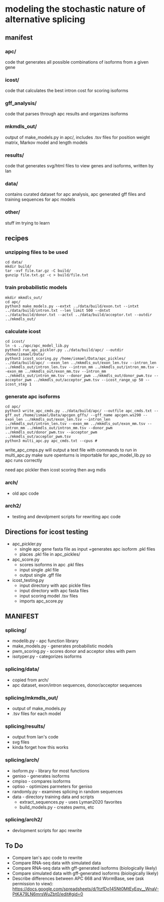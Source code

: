 # modeling the stochastic nature of alternative splicing
## manifest
### apc/
code that generates all possible combinations of isoforms from a given gene
### icost/
code that calculates the best intron cost for scoring isoforms
### gff_analysis/
code that parses through apc results and organizes isoforms
### mkmdls_out/
output of make_models.py in apc/, includes .tsv files for position weight 
matrix, Markov model and length models
### results/
code that generates svg/html files to view genes and isoforms, written by Ian
### data/
contains curated dataset for apc analysis, apc generated gff files and training sequences for apc models
### other/
stuff im trying to learn
## recipes
### unzipping files to be used
```
cd data/
mkdir build/
tar -xvf file.tar.gz -C build/
gunzip file.txt.gz -c > build/file.txt
```
### train probabilistic models
```
mkdir mkmdls_out/
cd apc/
python3 make_models.py --extxt ../data/build/exon.txt --intxt ../data/build/intron.txt --len_limit 500 --dntxt ../data/build/donor.txt --actxt ../data/build/acceptor.txt --outdir ../mkmdls_out/
```
### calculate icost
```
cd icost/
ln -s ../apc/apc_model_lib.py
python3 run_apc_pickler.py ../data/build/apc/ --outdir /home/ismael/Data/
python3 icost_scoring.py /home/ismael/Data/apc_pickles/ ../data/build/apc/ --exon_len ../mkmdls_out/exon_len.tsv --intron_len ../mkmdls_out/intron_len.tsv --intron_mm ../mkmdls_out/intron_mm.tsv --exon_mm ../mkmdls_out/exon_mm.tsv --intron_mm ../mkmdls_out/intron_mm.tsv --donor_pwm ../mkmdls_out/donor_pwm.tsv --acceptor_pwm ../mkmdls_out/acceptor_pwm.tsv --icost_range_up 50 --icost_step 1
```

### generate apc isoforms
```
cd apc/
python3 write_apc_cmds.py ../data/build/apc/ --outfile apc_cmds.txt --gff_out /home/ismael/Data/apcgen_gffs/ --gff_name apcgen.ws290 --exon_len ../mkmdls_out/exon_len.tsv --intron_len ../mkmdls_out/intron_len.tsv --exon_mm ../mkmdls_out/exon_mm.tsv --intron_mm ../mkmdls_out/intron_mm.tsv --donor_pwm ../mkmdls_out/donor_pwm.tsv --acceptor_pwm ../mkmdls_out/acceptor_pwm.tsv
python3 multi_apc.py apc_cmds.txt --cpus #
```
write_apc_cmps.py will output a text file with commands to run in multi_apc.py
make sure openturns is importable for apc_model_lib.py so apc runs correctly

need apc pickler
then icost scoring
then avg mdis


### arch/
+ old apc code
### arch2/ 
+ testing and devolpment scripts for rewriting apc code
## Directions for icost testing ##
+ apc_pickler.py
  	+ single apc gene fasta file as input
	+generates apc isoform .pkl files
  	+ places .pkl file in apc_pickles/
+ apc_score.py
  	+ scores isoforms in apc .pkl files
  	+ input single .pkl file
  	+ output single .gff file
+ icost_testing.py
  	+ input directory with apc pickle files
  	+ input directory with apc fasta files
  	+ input scoring model .tsv files
  	+ imports apc_score.py
     
## MANIFEST ##
### splicing/
+ modelib.py - apc function library
+ make_models.py - generates probabilistic models
+ pwm_scoring.py - scores donor and acceptor sites with pwm
+ isotyper.py - categorizes isoforms
### splicing/data/
+ copied from arch/
+ apc dataset, exon/intron sequences, donor/acceptor sequences
### splicing/mkmdls_out/
+ output of make_models.py
+ .tsv files for each model
### splicing/results/
+ output from Ian's code
+ svg files
+ kinda forget how this works
### splicing/arch/
+ isoform.py - library for most functions
+ geniso - generates isoforms
+ cmpiso - compares isoforms
+ optiso - optimizes parmeters for geniso
+ randomly.py - examines splicing in random sequences
+ data - directory training data and scripts
	+ extract_sequences.py - uses Lyman2020 favorites
	+ build_models.py - creates pwms, etc
 ### splicing/arch2/
 + devlopment scripts for apc rewrite



## To Do ##
- Compare Ian's apc code to rewrite
- Compare RNA-seq data with simulated data
- Compare RNA-seq data with gff-generated isoforms (biologically likely)
- Compare simulated data with gff-generated isoforms (biologically likely)
- Describe differences between APC 668 and WormBase, see (ask permission to view):
	https://docs.google.com/spreadsheets/d/1tzfDo145Nt0MtEyEqy__WnaV-PtKA79LN6mrsWuZbt0/edit#gid=0
